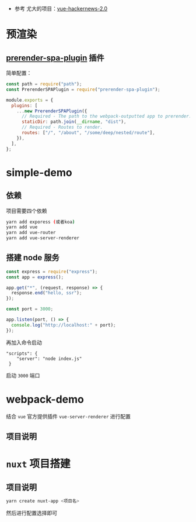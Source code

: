 - 参考 尤大的项目：[vue-hackernews-2.0](https://github.com/vuejs/vue-hackernews-2.0)

# 预渲染

## [prerender-spa-plugin](https://github.com/chrisvfritz/prerender-spa-plugin) 插件

简单配置：

```js
const path = require("path");
const PrerenderSPAPlugin = require("prerender-spa-plugin");

module.exports = {
  plugins: [
    ...new PrerenderSPAPlugin({
      // Required - The path to the webpack-outputted app to prerender.
      staticDir: path.join(__dirname, "dist"),
      // Required - Routes to render.
      routes: ["/", "/about", "/some/deep/nested/route"],
    }),
  ],
};
```

# simple-demo

## 依赖

项目需要四个依赖

```bash
yarn add exporess (或者koa)
yarn add vue
yarn add vue-router
yarn add vue-server-renderer
```

## 搭建 node 服务

```js
const express = require("express");
const app = express();

app.get("*", (request, response) => {
  response.end("hello, ssr");
});

const port = 3000;

app.listen(port, () => {
  console.log("http://localhost:" + port);
});
```

再加入命令启动

```
"scripts": {
    "server": "node index.js"
 }
```

启动 `3000` 端口

# webpack-demo

结合 `vue` 官方提供插件 `vue-server-renderer` 进行配置

## 项目说明

# `nuxt` 项目搭建

## 项目说明

```bash
yarn create nuxt-app <项目名>
```

然后进行配置选择即可
